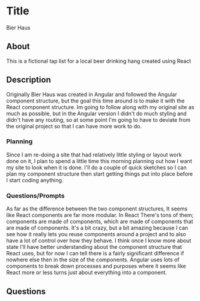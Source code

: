 # Title
Bier Haus

## About
This is a fictional tap list for a local beer drinking hang created using React

## Description
Originally Bier Haus was created in Angular and followed the Angular component structure, but the goal this time around is to make it with the React component structure.  Im going to follow along with my original site as much as possible, but in the Angular version I didn't do much styling and didn't have any routing, so at some point I'm going to have to deviate from the original project so that I can have more work to do.

### Planning
Since I am re-doing a site that had relatively little styling or layout work done on it, I plan to spend a little time this morning planning out how I want my site to look when it is done.  I'll do a couple of quick sketches so I can plan my component structure then start getting things put into place before I start coding anything.  

### Questions/Prompts 
As far as the difference between the two component structures, It seems like React components are far more modular.  In React There's tons of them; components are made of components, which are made of components that are made of components.  It's a bit crazy, but a bit amazing because I can see how it really lets you reuse components around a project and to also have a lot of control over how they behave.  I think once I know more about state I'll have  better understanding about the component structure that React uses, but for now I can tell there is a fairly significant difference if nowhere else then in the size of the components. Angular uses lots of components to break down processes and purposes where it seems like React more or less turns just about everything into a component.  

## Questions
